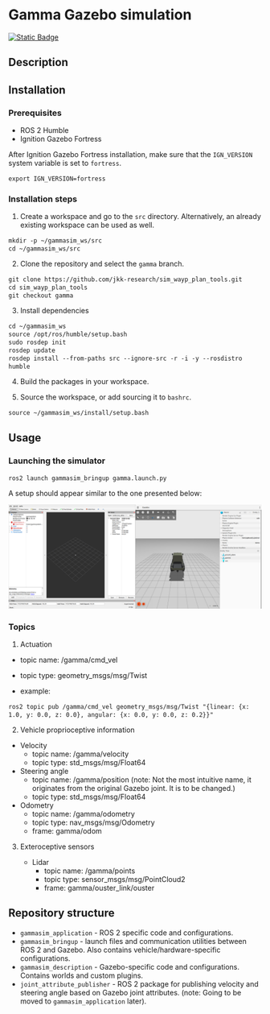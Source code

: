 # Gamma Gazebo simulation

[![Static Badge](https://img.shields.io/badge/ROS_2-Humble-34aec5)](https://docs.ros.org/en/humble/)

## Description

## Installation

### Prerequisites

- ROS 2 Humble
- Ignition Gazebo Fortress

After Ignition Gazebo Fortress installation, make sure that the ```IGN_VERSION``` system variable is set to ```fortress```.

```
export IGN_VERSION=fortress
```

### Installation steps

1. Create a workspace and go to the ```src``` directory. Alternatively, an already existing workspace can be used as well.

```
mkdir -p ~/gammasim_ws/src
cd ~/gammasim_ws/src
```

2. Clone the repository and select the ```gamma``` branch.

```
git clone https://github.com/jkk-research/sim_wayp_plan_tools.git
cd sim_wayp_plan_tools
git checkout gamma
```

3. Install dependencies

```
cd ~/gammasim_ws
source /opt/ros/humble/setup.bash
sudo rosdep init
rosdep update
rosdep install --from-paths src --ignore-src -r -i -y --rosdistro humble

```

4. Build the packages in your workspace.

5. Source the workspace, or add sourcing it to ```bashrc```.

```
source ~/gammasim_ws/install/setup.bash
```

## Usage

### Launching the simulator

```
ros2 launch gammasim_bringup gamma.launch.py
```

A setup should appear similar to the one presented below:

![Alt text](image.png)

### Topics

1. Actuation

- topic name: /gamma/cmd_vel
- topic type: geometry_msgs/msg/Twist

- example:

```
ros2 topic pub /gamma/cmd_vel geometry_msgs/msg/Twist "{linear: {x: 1.0, y: 0.0, z: 0.0}, angular: {x: 0.0, y: 0.0, z: 0.2}}"
```

2. Vehicle proprioceptive information

- Velocity
    - topic name: /gamma/velocity
    - topic type: std_msgs/msg/Float64
- Steering angle
    - topic name: /gamma/position (note: Not the most intuitive name, it originates from the original Gazebo joint. It is to be changed.)
    - topic type: std_msgs/msg/Float64
- Odometry
    - topic name: /gamma/odometry
    - topic type: nav_msgs/msg/Odometry
    - frame: gamma/odom

3. Exteroceptive sensors

    - Lidar
        - topic name: /gamma/points
        - topic type: sensor_msgs/msg/PointCloud2
        - frame: gamma/ouster_link/ouster


## Repository structure

- ```gammasim_application``` - ROS 2 specific code and configurations.
- ```gammasim_bringup``` - launch files and communication utilities between ROS 2 and Gazebo. Also contains vehicle/hardware-specific configurations. 
- ```gammasim_description``` - Gazebo-specific code and configurations. Contains worlds and custom plugins.
- ```joint_attribute_publisher``` - ROS 2 package for publishing velocity and steering angle based on Gazebo joint attributes. (note: Going to be moved to ```gammasim_application``` later).

